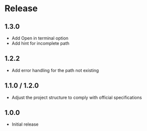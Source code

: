 ﻿# Release

## 1.3.0

- Add Open in terminal option
- Add hint for incomplete path

## 1.2.2

- Add error handling for the path not existing

## 1.1.0 / 1.2.0

- Adjust the project structure to comply with official specifications

## 1.0.0

- Initial release

